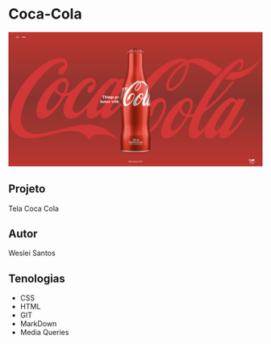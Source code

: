 # Coca-Cola
![](preview4.png)

## Projeto
Tela Coca Cola

## Autor
Weslei Santos

## Tenologias
* CSS
* HTML
* GIT
* MarkDown
* Media Queries